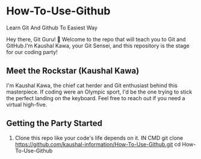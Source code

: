 # How-To-Use-Github
Learn Git And Github To Easiest Way 


Hey there, Git Guru! 👋 Welcome to the repo that will teach you to Git and GitHub.I'm Kaushal Kawa, your Git Sensei, and this repository is the stage for our coding party!

## Meet the Rockstar (Kaushal Kawa)

I'm Kaushal Kawa, the chief cat herder and Git enthusiast behind this masterpiece. If coding were an Olympic sport, I'd be the one trying to stick the perfect landing on the keyboard. Feel free to reach out if you need a virtual high-five.

## Getting the Party Started

1. Clone this repo like your code's life depends on it.
IN CMD
   git clone https://github.com/kaushal-information/How-To-Use-Github.git
   cd How-To-Use-Github

